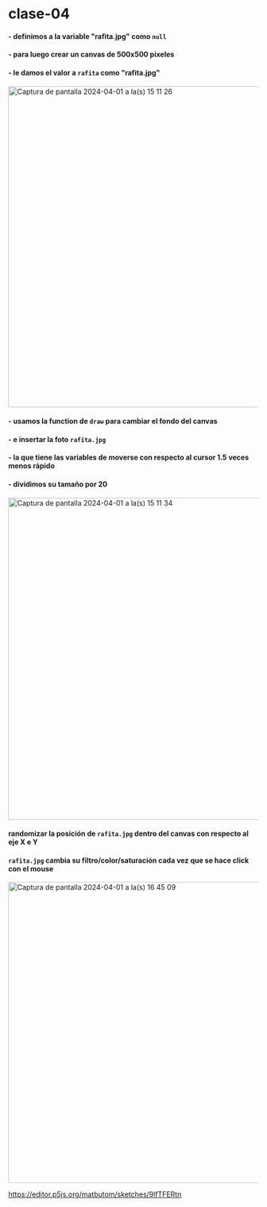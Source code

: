 # clase-04
#### - definimos a la variable "rafita.jpg" como `null` 
#### - para luego crear un canvas de 500x500 pixeles
#### - le damos el valor a `rafita` como "rafita.jpg"

<img width="646" alt="Captura de pantalla 2024-04-01 a la(s) 15 11 26" src="https://github.com/matbutom/dis9034-2024-1/assets/163034603/ae7e677c-bd88-409b-923d-9592b6f781dd">

#### - usamos la function de `draw` para cambiar el fondo del canvas
#### - e insertar la foto `rafita.jpg` 
#### - la que tiene las variables de moverse con respecto al cursor 1.5 veces menos rápido
#### - dividimos su tamaño por 20

<img width="648" alt="Captura de pantalla 2024-04-01 a la(s) 15 11 34" src="https://github.com/matbutom/dis9034-2024-1/assets/163034603/1e194be3-7317-41f1-84a7-70ae0410bed2">

#### randomizar la posición de `rafita.jpg` dentro del canvas con respecto al eje X e Y
####  `rafita.jpg` cambia su filtro/color/saturación cada vez que se hace click con el mouse

<img width="606" alt="Captura de pantalla 2024-04-01 a la(s) 16 45 09" src="https://github.com/matbutom/dis9034-2024-1/assets/163034603/f0918d10-a657-49cd-bad8-38e91237ddc0">



<https://editor.p5js.org/matbutom/sketches/9lfTFERtn>

